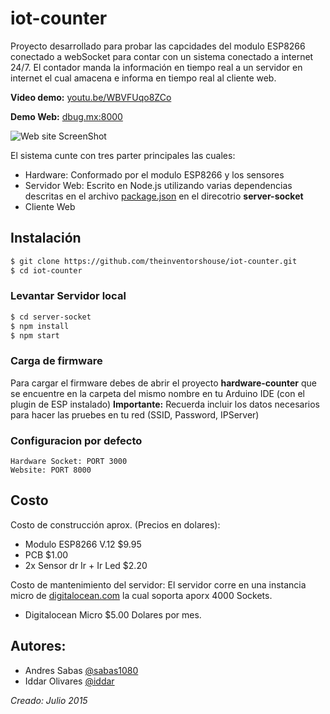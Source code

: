 # iot-counter

Proyecto desarrollado para probar las capcidades del modulo ESP8266 conectado a webSocket para contar con un sistema conectado a internet 24/7.
El contador manda la información en tiempo real a un servidor en internet el cual amacena e informa en tiempo real al cliente web.


**Video demo:** [youtu.be/WBVFUqo8ZCo](https://youtu.be/WBVFUqo8ZCo)

**Demo Web:** [dbug.mx:8000](http://dbug.mx:8000/)

![Web site ScreenShot](https://github.com/theinventorshouse/iot-counter/blob/master/doc/ScreenShot.png)

El sistema cunte con tres parter principales las cuales:

- Hardware: Conformado por el modulo ESP8266 y los sensores
- Servidor Web: Escrito en Node.js utilizando varias dependencias descritas en el archivo [package.json](https://github.com/theinventorshouse/iot-counter/blob/master/server-socket/package.json) en el direcotrio **server-socket**
- Cliente Web

## Instalación

```sh
$ git clone https://github.com/theinventorshouse/iot-counter.git
$ cd iot-counter
```

### Levantar Servidor local

```sh
$ cd server-socket
$ npm install
$ npm start
```

### Carga de firmware

Para cargar el firmware debes de abrir el proyecto **hardware-counter** que se encuentre en la carpeta del mismo nombre en tu Arduino IDE (con el plugin de ESP instalado)
**Importante:** Recuerda incluir los datos necesarios para hacer las pruebes en tu red (SSID, Password, IPServer)

### Configuracion por defecto

	Hardware Socket: PORT 3000
	Website: PORT 8000

## Costo
Costo de construcción aprox. (Precios en dolares):

- Modulo ESP8266 V.12 $9.95
- PCB $1.00
- 2x Sensor dr Ir + Ir Led $2.20

Costo de mantenimiento del servidor:
El servidor corre en una instancia micro de [digitalocean.com](https://www.digitalocean.com/?refcode=e43f79fbc45c) la cual soporta aporx 4000 Sockets.

- Digitalocean Micro $5.00 Dolares por mes.

## Autores:

- Andres Sabas [@sabas1080](https://github.com/sabas1080)
- Iddar Olivares [@iddar](https://github.com/iddar)

*Creado: Julio 2015*
